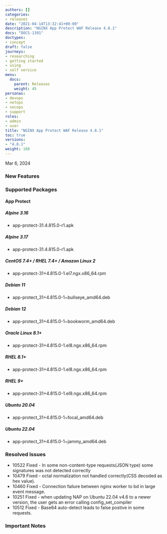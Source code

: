 ```yaml
---
authors: []
categories:
- releases
date: "2021-04-14T13:32:41+00:00"
description: "NGINX App Protect WAF Release 4.8.1"
docs: "DOCS-1391"
doctypes:
- concept
draft: false
journeys:
- researching
- getting started
- using
- self service
menu:
  docs:
    parent: Releases
    weight: 45
personas:
- devops
- netops
- secops
- support
roles:
- admin
- user
title: "NGINX App Protect WAF Release 4.8.1"
toc: true
versions:
- "4.8.1"
weight: 160
---
```


Mar 6, 2024


### New Features

### Supported Packages

#### App Protect

##### Alpine 3.16

- app-protect-31.4.815.0-r1.apk

##### Alpine 3.17

- app-protect-31.4.815.0-r1.apk

##### CentOS 7.4+ / RHEL 7.4+ / Amazon Linux 2

- app-protect-31+4.815.0-1.el7.ngx.x86_64.rpm

##### Debian 11

- app-protect_31+4.815.0-1~bullseye_amd64.deb

##### Debian 12

- app-protect_31+4.815.0-1~bookworm_amd64.deb

##### Oracle Linux 8.1+

- app-protect-31+4.815.0-1.el8.ngx.x86_64.rpm

##### RHEL 8.1+

- app-protect-31+4.815.0-1.el8.ngx.x86_64.rpm

##### RHEL 9+ 

- app-protect-31+4.815.0-1.el9.ngx.x86_64.rpm

##### Ubuntu 20.04

- app-protect_31+4.815.0-1~focal_amd64.deb

##### Ubuntu 22.04

- app-protect_31+4.815.0-1~jammy_amd64.deb


### Resolved Issues

- 10522 Fixed - In some non-content-type requests(JSON type) some signatures was not detected correctly
- 10479 Fixed - octal normalization not handled correctly(CSS decoded as hex value).
- 10460 Fixed - Connection failure between nginx worker to bd in large event message.
- 10251 Fixed - when updating NAP on Ubuntu 22.04 v4.6 to a newer version, the user gets an error calling config_set_compiler
- 10512 Fixed - Base64 auto-detect leads to false postive in some requests.


### **Important Notes**
